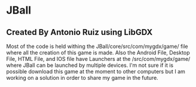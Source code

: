 # JBall
## Created By Antonio Ruiz using LibGDX
Most of the code is held withing the JBall/core/src/com/mygdx/game/ file where all the creation of this game is made.
Also the Android File, Desktop File, HTML File, and IOS file have Launchers at the /src/com/mygdx/game/ where JBall can be launched by multiple devices.
I'm not sure if it is possible download this game at the moment to other computers but I am working on a solution in order to share my game in the future.
